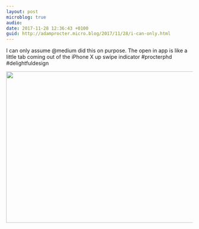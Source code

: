 ```yaml
---
layout: post
microblog: true
audio: 
date: 2017-11-28 12:36:43 +0100
guid: http://adamprocter.micro.blog/2017/11/28/i-can-only.html
---
```

I can only assume @medium did this on purpose. The open in app is like a little tab coming out of the iPhone X up swipe indicator #procterphd #delightfuldesign

<img src="http://discursive.adamprocter.co.uk/uploads/2017/a653c7cf22.jpg" width="600" height="408" />
